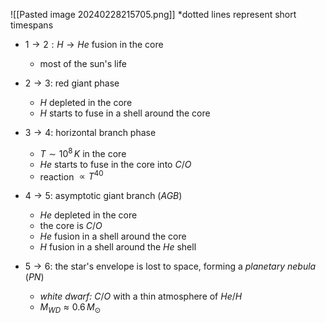 ![[Pasted image 20240228215705.png]]
*dotted lines represent short timespans

- $1\to2: H\to He$ fusion in the core
	- most of the sun's life

- $2\to3:$ red giant phase
	- $H$ depleted in the core
	- $H$ starts to fuse in a shell around the core

- $3\to4:$ horizontal branch phase
	- $T\sim10^{8}\,K$ in the core
	- $He$ starts to fuse in the core into $C/O$
	- reaction $\propto T^{40}$

- $4\to5:$ asymptotic giant branch (*AGB*)
	- $He$ depleted in the core
	- the core is $C/O$
	- $He$ fusion in a shell around the core
	- $H$ fusion in a shell around the $He$ shell

- $5\to6:$ the star's envelope is lost to space, forming a *planetary nebula* (*PN*)
	- *white dwarf:* $C/O$ with a thin atmosphere of $He/H$
	- $M_{WD}\approx 0.6\,M_{\odot}$
